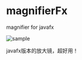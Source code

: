 # magnifierFx
magnifier for javafx

![sample](http://pc3aukg6f.bkt.clouddn.com/blog/29otc.gif)

javafx版本的放大镜，超好用！